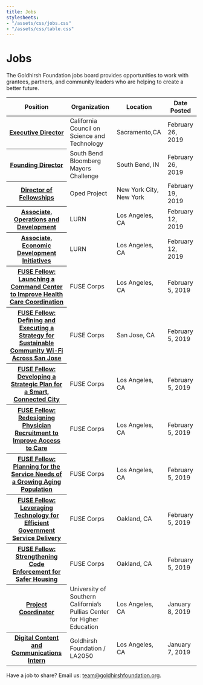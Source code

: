 ```yaml
---
title: Jobs
stylesheets:
- "/assets/css/jobs.css"
- "/assets/css/table.css"
---
```


Jobs
===========

The Goldhirsh Foundation jobs board provides opportunities to work with grantees, partners, and community leaders who are helping to create a better future.



<table>
<thead>
<tr>
  <th scope="col">Position</th>
  <th scope="col">Organization</th>
  <th scope="col">Location</th>
  <th scope="col">Date Posted</th>
</tr>
</thead>
<tbody>

<tr>
  <th scope="row"><a href="https://jobs.ucmerced.edu/n/staff/position.jsf?positionId=8722&utm_source=CCST+Executive+Director+-+Job+Posting+&utm_campaign=2019+Science+Fellows+Recruitment+3rd+Email&utm_medium=email">Executive Director</a></th>
  <td>California Council on Science and Technology</td>
  <td>Sacramento,CA</td>
  <td>February 26, 2019</td>
</tr>

<tr>
  <th scope="row"><a href="https://static1.squarespace.com/static/5c491ccc45776ed167c9078c/t/5c68574beef1a1de5b02db22/1550341963507/Mayors+Challenge_Founding+Director+Job+Description.pdf">Founding Director</a></th>
  <td>South Bend Bloomberg Mayors Challenge</td>
  <td>South Bend, IN</td>
  <td>February 26, 2019</td>
</tr>

<tr>
  <th scope="row"><a href="https://app.trinethire.com/companies/17306-the-oped-project-llc/jobs/9973-director-of-fellowships">Director of Fellowships</a></th>
  <td>Oped Project</td>
  <td>New York City, New York</td>
  <td>February 19, 2019</td>
</tr>

<tr>
  <th scope="row"><a href="http://lurnetwork.org/index/careers/">Associate, Operations and Development</a></th>
  <td>LURN</td>
  <td>Los Angeles, CA</td>
  <td>February 12, 2019</td>
</tr>

<tr>
  <th scope="row"><a href="http://lurnetwork.org/index/careers/">Associate, Economic Development Initiatives</a></th>
  <td>LURN</td>
  <td>Los Angeles, CA</td>
  <td>February 12, 2019</td>
</tr>

 <tr>
  <th scope="row"><a href="https://fusecorps.org/fellowship-openings/launching-a-command-center-to-improve-health-care-coordination/">FUSE Fellow: Launching a Command Center to Improve Health Care Coordination</a></th>
  <td>FUSE Corps</td>
  <td>Los Angeles, CA</td>
  <td>February 5, 2019</td>
</tr>
 
 <tr>
  <th scope="row"><a href="https://fusecorps.org/fellowship-openings/defining-and-executing-a-strategy-for-sustainable-community-wi-fi-across-san-jose/">FUSE Fellow: Defining and Executing a Strategy for Sustainable Community Wi-Fi Across San Jose</a></th>
  <td>FUSE Corps</td>
  <td>San Jose, CA</td>
  <td>February 5, 2019</td>
</tr>
 
  <tr>
  <th scope="row"><a href="https://fusecorps.org/fellowship-openings/developing-a-strategic-plan-for-a-smart-connected-city/">FUSE Fellow: Developing a Strategic Plan for a Smart, Connected City</a></th>
  <td>FUSE Corps</td>
  <td>Los Angeles, CA</td>
  <td>February 5, 2019</td>
</tr>
 
<tr>
  <th scope="row"><a href="https://fusecorps.org/fellowship-openings/redesigning-physician-recruitment-to-improve-access-to-care/">FUSE Fellow: Redesigning Physician Recruitment to Improve Access to Care</a></th>
  <td>FUSE Corps</td>
  <td>Los Angeles, CA</td>
  <td>February 5, 2019</td>
</tr>
 
<tr>
  <th scope="row"><a href="https://fusecorps.org/fellowship-openings/planning-for-the-service-needs-of-a-growing-aging-population/">FUSE Fellow: Planning for the Service Needs of a Growing Aging Population</a></th>
  <td>FUSE Corps</td>
  <td>Los Angeles, CA</td>
  <td>February 5, 2019</td>
</tr> 
 
 <tr>
  <th scope="row"><a href="https://fusecorps.org/fellowship-openings/leveraging-technology-for-efficient-government-service-delivery/">FUSE Fellow: Leveraging Technology for Efficient Government Service Delivery</a></th>
  <td>FUSE Corps</td>
  <td>Oakland, CA</td>
  <td>February 5, 2019</td>
</tr> 

 <tr>
  <th scope="row"><a href="https://fusecorps.org/fellowship-openings/strengthening-code-enforcement-for-safer-housing/">FUSE Fellow: Strengthening Code Enforcement for Safer Housing</a></th>
  <td>FUSE Corps</td>
  <td>Oakland, CA</td>
  <td>February 5, 2019</td>
</tr> 
 
<tr>
  <th scope="row"><a href="https://usccareers.usc.edu/job/los-angeles/project-coordinator/1209/10252330">Project Coordinator</a></th>
  <td>University of Southern California’s Pullias Center for Higher Education</td>
  <td>Los Angeles, CA</td>
  <td>January 8, 2019</td>
</tr>

<tr>
  <th scope="row"><a href="https://la2050.org/jobs/1639">Digital Content and Communications Intern</a></th>
  <td>Goldhirsh Foundation / LA2050</td>
  <td>Los Angeles, CA</td>
  <td>January 7, 2019</td>
</tr>

</tbody>
</table>



Have a job to share? Email us: [team@goldhirshfoundation.org](mailto:team@goldhirshfoundation.org).


